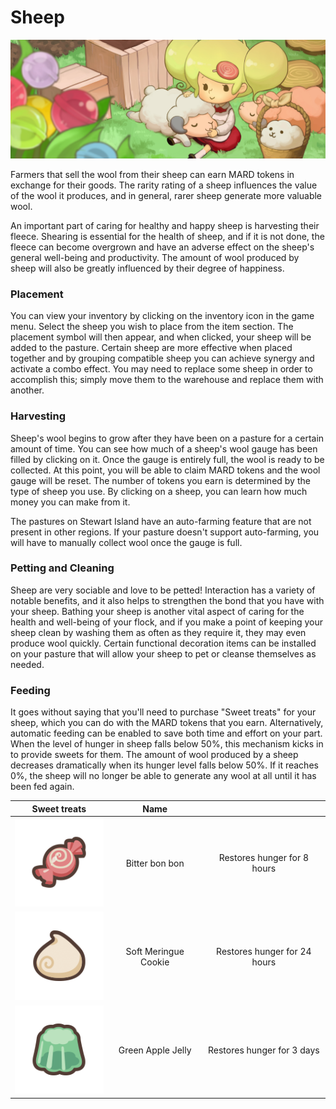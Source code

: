 # Sheep

![](<../../.gitbook/assets/concept painting03.jpg>)

Farmers that sell the wool from their sheep can earn MARD tokens in exchange for their goods. The rarity rating of a sheep influences the value of the wool it produces, and in general, rarer sheep generate more valuable wool.



An important part of caring for healthy and happy sheep is harvesting their fleece. Shearing is essential for the health of sheep, and if it is not done, the fleece can become overgrown and have an adverse effect on the sheep's general well-being and productivity. The amount of wool produced by sheep will also be greatly influenced by their degree of happiness.



### **Placement**

You can view your inventory by clicking on the inventory icon in the game menu. Select the sheep you wish to place from the item section. The placement symbol will then appear, and when clicked, your sheep will be added to the pasture. Certain sheep are more effective when placed together and by grouping compatible sheep you can achieve synergy and activate a combo effect. You may need to replace some sheep in order to accomplish this; simply move them to the warehouse and replace them with another.&#x20;



### **Harvesting**

Sheep's wool begins to grow after they have been on a pasture for a certain amount of time. You can see how much of a sheep's wool gauge has been filled by clicking on it. Once the gauge is entirely full, the wool is ready to be collected. At this point, you will be able to claim MARD tokens and the wool gauge will be reset. The number of tokens you earn is determined by the type of sheep you use. By clicking on a sheep, you can learn how much money you can make from it.



The pastures on Stewart Island have an auto-farming feature that are not present in other regions. If your pasture doesn't support auto-farming, you will have to manually collect wool once the gauge is full.



### **Petting and Cleaning**

Sheep are very sociable and love to be petted! Interaction has a variety of notable benefits, and it also helps to strengthen the bond that you have with your sheep. Bathing your sheep is another vital aspect of caring for the health and well-being of your flock, and if you make a point of keeping your sheep clean by washing them as often as they require it, they may even produce wool quickly. Certain functional decoration items can be installed on your pasture that will allow your sheep to pet or cleanse themselves as needed. &#x20;



### Feeding

It goes without saying that you'll need to purchase "Sweet treats" for your sheep, which you can do with the MARD tokens that you earn. Alternatively, automatic feeding can be enabled to save both time and effort on your part. When the level of hunger in sheep falls below 50%, this mechanism kicks in to provide sweets for them. The amount of wool produced by a sheep decreases dramatically when its hunger level falls below 50%. If it reaches 0%, the sheep will no longer be able to generate any wool at all until it has been fed again.

|              Sweet treats              |         Name         |                              |
| :------------------------------------: | :------------------: | :--------------------------: |
| ![](../../.gitbook/assets/food000.png) |    Bitter bon bon    |  Restores hunger for 8 hours |
| ![](../../.gitbook/assets/food001.png) | Soft Meringue Cookie | Restores hunger for 24 hours |
| ![](../../.gitbook/assets/food002.png) |   Green Apple Jelly  |  Restores hunger for 3 days  |

